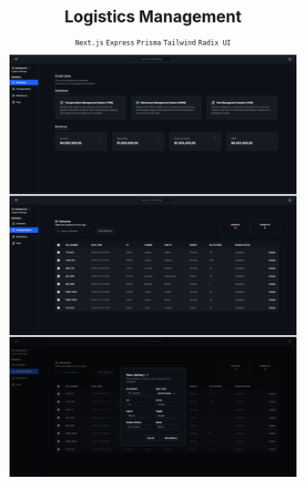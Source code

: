 <h1 align="center">
Logistics Management
</h1>

<div align="center">

`Next.js` `Express` `Prisma` `Tailwind` `Radix UI`

</div>

<img alt="" src="./client/public/Overview.PNG" />
<img alt="" src="./client/public/TMS.PNG" />
<img alt="" src="./client/public/TMSModal.PNG" />
